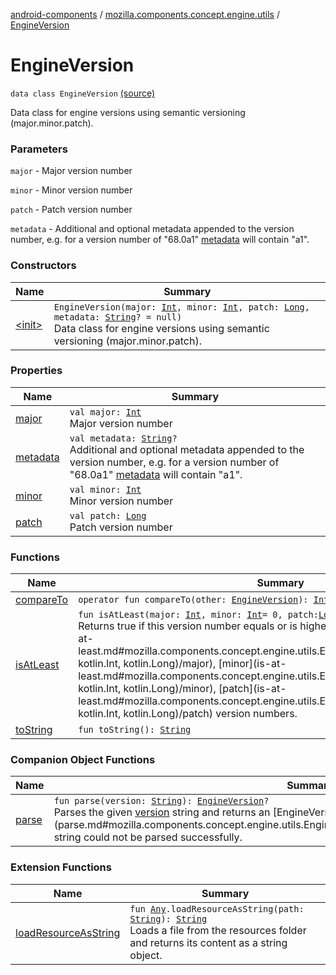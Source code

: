 [android-components](../../index.md) / [mozilla.components.concept.engine.utils](../index.md) / [EngineVersion](./index.md)

# EngineVersion

`data class EngineVersion` [(source)](https://github.com/mozilla-mobile/android-components/blob/master/components/concept/engine/src/main/java/mozilla/components/concept/engine/utils/EngineVersion.kt#L16)

Data class for engine versions using semantic versioning (major.minor.patch).

### Parameters

`major` - Major version number

`minor` - Minor version number

`patch` - Patch version number

`metadata` - Additional and optional metadata appended to the version number, e.g. for a version number of
"68.0a1" [metadata](metadata.md) will contain "a1".

### Constructors

| Name | Summary |
|---|---|
| [&lt;init&gt;](-init-.md) | `EngineVersion(major: `[`Int`](https://kotlinlang.org/api/latest/jvm/stdlib/kotlin/-int/index.html)`, minor: `[`Int`](https://kotlinlang.org/api/latest/jvm/stdlib/kotlin/-int/index.html)`, patch: `[`Long`](https://kotlinlang.org/api/latest/jvm/stdlib/kotlin/-long/index.html)`, metadata: `[`String`](https://kotlinlang.org/api/latest/jvm/stdlib/kotlin/-string/index.html)`? = null)`<br>Data class for engine versions using semantic versioning (major.minor.patch). |

### Properties

| Name | Summary |
|---|---|
| [major](major.md) | `val major: `[`Int`](https://kotlinlang.org/api/latest/jvm/stdlib/kotlin/-int/index.html)<br>Major version number |
| [metadata](metadata.md) | `val metadata: `[`String`](https://kotlinlang.org/api/latest/jvm/stdlib/kotlin/-string/index.html)`?`<br>Additional and optional metadata appended to the version number, e.g. for a version number of "68.0a1" [metadata](metadata.md) will contain "a1". |
| [minor](minor.md) | `val minor: `[`Int`](https://kotlinlang.org/api/latest/jvm/stdlib/kotlin/-int/index.html)<br>Minor version number |
| [patch](patch.md) | `val patch: `[`Long`](https://kotlinlang.org/api/latest/jvm/stdlib/kotlin/-long/index.html)<br>Patch version number |

### Functions

| Name | Summary |
|---|---|
| [compareTo](compare-to.md) | `operator fun compareTo(other: `[`EngineVersion`](./index.md)`): `[`Int`](https://kotlinlang.org/api/latest/jvm/stdlib/kotlin/-int/index.html) |
| [isAtLeast](is-at-least.md) | `fun isAtLeast(major: `[`Int`](https://kotlinlang.org/api/latest/jvm/stdlib/kotlin/-int/index.html)`, minor: `[`Int`](https://kotlinlang.org/api/latest/jvm/stdlib/kotlin/-int/index.html)` = 0, patch: `[`Long`](https://kotlinlang.org/api/latest/jvm/stdlib/kotlin/-long/index.html)` = 0): `[`Boolean`](https://kotlinlang.org/api/latest/jvm/stdlib/kotlin/-boolean/index.html)<br>Returns true if this version number equals or is higher than the provided [major](is-at-least.md#mozilla.components.concept.engine.utils.EngineVersion$isAtLeast(kotlin.Int, kotlin.Int, kotlin.Long)/major), [minor](is-at-least.md#mozilla.components.concept.engine.utils.EngineVersion$isAtLeast(kotlin.Int, kotlin.Int, kotlin.Long)/minor), [patch](is-at-least.md#mozilla.components.concept.engine.utils.EngineVersion$isAtLeast(kotlin.Int, kotlin.Int, kotlin.Long)/patch) version numbers. |
| [toString](to-string.md) | `fun toString(): `[`String`](https://kotlinlang.org/api/latest/jvm/stdlib/kotlin/-string/index.html) |

### Companion Object Functions

| Name | Summary |
|---|---|
| [parse](parse.md) | `fun parse(version: `[`String`](https://kotlinlang.org/api/latest/jvm/stdlib/kotlin/-string/index.html)`): `[`EngineVersion`](./index.md)`?`<br>Parses the given [version](parse.md#mozilla.components.concept.engine.utils.EngineVersion.Companion$parse(kotlin.String)/version) string and returns an [EngineVersion](./index.md). Returns null if the [version](parse.md#mozilla.components.concept.engine.utils.EngineVersion.Companion$parse(kotlin.String)/version) string could not be parsed successfully. |

### Extension Functions

| Name | Summary |
|---|---|
| [loadResourceAsString](../../mozilla.components.support.test.file/kotlin.-any/load-resource-as-string.md) | `fun `[`Any`](https://kotlinlang.org/api/latest/jvm/stdlib/kotlin/-any/index.html)`.loadResourceAsString(path: `[`String`](https://kotlinlang.org/api/latest/jvm/stdlib/kotlin/-string/index.html)`): `[`String`](https://kotlinlang.org/api/latest/jvm/stdlib/kotlin/-string/index.html)<br>Loads a file from the resources folder and returns its content as a string object. |
